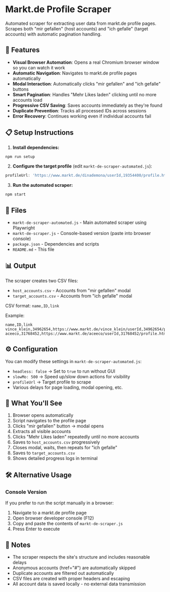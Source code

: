# Markt.de Profile Scraper

Automated scraper for extracting user data from markt.de profile pages. Scrapes both "mir gefallen" (host accounts) and "ich gefalle" (target accounts) with automatic pagination handling.

## 🚀 Features

- **Visual Browser Automation**: Opens a real Chromium browser window so you can watch it work
- **Automatic Navigation**: Navigates to markt.de profile pages automatically
- **Modal Interaction**: Automatically clicks "mir gefallen" and "ich gefalle" buttons
- **Smart Pagination**: Handles "Mehr Likes laden" clicking until no more accounts load
- **Progressive CSV Saving**: Saves accounts immediately as they're found
- **Duplicate Prevention**: Tracks all processed IDs across sessions
- **Error Recovery**: Continues working even if individual accounts fail

## 📋 Setup Instructions

1. **Install dependencies:**
```bash
npm run setup
```

2. **Configure the target profile** (edit `markt-de-scraper-automated.js`):
```javascript
profileUrl: 'https://www.markt.de/dinademona/userId,19354400/profile.htm'
```

3. **Run the automated scraper:**
```bash
npm start
```

## 📁 Files

- `markt-de-scraper-automated.js` - Main automated scraper using Playwright
- `markt-de-scraper.js` - Console-based version (paste into browser console)
- `package.json` - Dependencies and scripts
- `README.md` - This file

## 📊 Output

The scraper creates two CSV files:
- `host_accounts.csv` - Accounts from "mir gefallen" modal
- `target_accounts.csv` - Accounts from "ich gefalle" modal

CSV format: `name,ID,link`

Example:
```csv
name,ID,link
vince_klein,34962654,https://www.markt.de/vince_klein/userId,34962654/profile.htm
aceeco,31768452,https://www.markt.de/aceeco/userId,31768452/profile.htm
```

## ⚙️ Configuration

You can modify these settings in `markt-de-scraper-automated.js`:

- `headless: false` → Set to `true` to run without GUI
- `slowMo: 500` → Speed up/slow down actions for visibility
- `profileUrl` → Target profile to scrape
- Various delays for page loading, modal opening, etc.

## 🎯 What You'll See

1. Browser opens automatically
2. Script navigates to the profile page
3. Clicks "mir gefallen" button → modal opens
4. Extracts all visible accounts
5. Clicks "Mehr Likes laden" repeatedly until no more accounts
6. Saves to `host_accounts.csv` progressively
7. Closes modal, waits, then repeats for "ich gefalle"
8. Saves to `target_accounts.csv`
9. Shows detailed progress logs in terminal

## 🛠️ Alternative Usage

### Console Version
If you prefer to run the script manually in a browser:

1. Navigate to a markt.de profile page
2. Open browser developer console (F12)
3. Copy and paste the contents of `markt-de-scraper.js`
4. Press Enter to execute

## 📝 Notes

- The scraper respects the site's structure and includes reasonable delays
- Anonymous accounts (href="#") are automatically skipped
- Duplicate accounts are filtered out automatically
- CSV files are created with proper headers and escaping
- All account data is saved locally - no external data transmission
